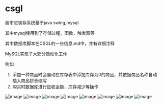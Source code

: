 # csgl
超市进销存系统基于java swing,mysql

其中mysql使用到了存储过程，函数，触发器等

其中数据库脚本在CSGL的一些信息.md中，并有详细注释

MySQL实现了大部分自动化工作

例如
1. 添加一种商品时会自动在库存表中添加库存为0的商品，并依据商品名称自动插入商品拼音缩写
2. 购买时数据库进行应收金额，库存减少等操作


![image]()
![image]()
![image]()
![image]()
![image]()
![image]()
![image]()
![image]()
